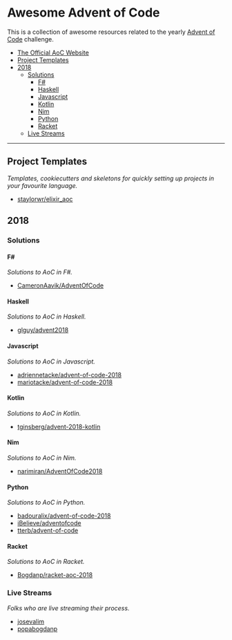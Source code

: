 # Awesome Advent of Code

This is a collection of awesome resources related to the yearly
[Advent of Code] challenge.

[Advent of Code]: https://adventofcode.com/

* [The Official AoC Website](https://adventofcode.com/)
* [Project Templates](#project-templates)
* [2018](#2018)
  * [Solutions](#solutions)
    * [F#](#f-sharp)
    * [Haskell](#haskell)
    * [Javascript](#javascript)
    * [Kotlin](#kotlin)
    * [Nim](#nim)
    * [Python](#python)
    * [Racket](#racket)
  * [Live Streams](#live-streams)

---

## Project Templates

*Templates, cookiecutters and skeletons for quickly setting up projects
in your favourite language.*

* [staylorwr/elixir_aoc](https://github.com/staylorwr/elixir_aoc)

## 2018

### Solutions

#### F#

*Solutions to AoC in F#.*

* [CameronAavik/AdventOfCode](https://github.com/CameronAavik/AdventOfCode)

#### Haskell

*Solutions to AoC in Haskell.*

* [glguy/advent2018](https://github.com/glguy/advent2018)

#### Javascript

*Solutions to AoC in Javascript.*

* [adriennetacke/advent-of-code-2018](https://github.com/adriennetacke/advent-of-code-2018)
* [mariotacke/advent-of-code-2018](https://github.com/mariotacke/advent-of-code-2018)

#### Kotlin

*Solutions to AoC in Kotlin.*

* [tginsberg/advent-2018-kotlin](https://github.com/tginsberg/advent-2018-kotlin)

#### Nim

*Solutions to AoC in Nim.*

* [narimiran/AdventOfCode2018](https://github.com/narimiran/AdventOfCode2018)

#### Python

*Solutions to AoC in Python.*

* [badouralix/advent-of-code-2018](https://github.com/badouralix/advent-of-code-2018)
* [iBelieve/adventofcode](https://github.com/iBelieve/adventofcode)
* [tterb/advent-of-code](https://github.com/tterb/advent-of-code)

#### Racket

*Solutions to AoC in Racket.*

* [Bogdanp/racket-aoc-2018](https://github.com/Bogdanp/racket-aoc-2018)

### Live Streams

*Folks who are live streaming their process.*

* [josevalim](https://www.twitch.tv/josevalim)
* [popabogdanp](https://twitch.tv/popabogdanp)
